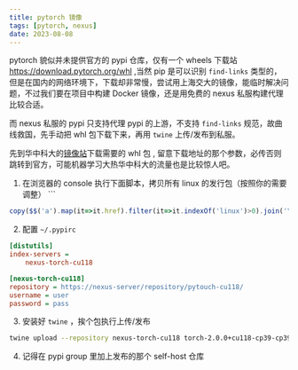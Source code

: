 ```yaml
---
title: pytorch 镜像
tags: [pytorch, nexus]
date: 2023-08-08
---
```


pytorch 貌似并未提供官方的 pypi 仓库，仅有一个 wheels 下载站 https://download.pytorch.org/whl ,当然 pip 是可以识别 `find-links` 类型的，但是在国内的网络环境下，下载却非常慢，尝试用上海交大的镜像，能临时解决问题，不过我们要在项目中构建 Docker 镜像，还是用免费的 nexus 私服构建代理比较合适。

而 nexus 私服的 pypi 只支持代理 pypi 的上游，不支持 `find-links` 规范，故曲线救国，先手动把 whl 包下载下来，再用 `twine` 上传/发布到私服。

先到华中科大的[镜像站](https://mirror.sjtu.edu.cn/pytorch-wheels/cu118/?mirror_intel_list)下载需要的 whl 包 , 留意下载地址的那个参数，必传否则跳转到官方，可能机器学习大热华中科大的流量也是比较惊人吧。

1. 在浏览器的 console 执行下面脚本，拷贝所有 linux 的发行包（按照你的需要调整） ```

```js
copy($$('a').map(it=>it.href).filter(it=>it.indexOf('linux')>0).join('\n'))
```

2. 配置 `~/.pypirc`

```ini
[distutils]
index-servers =
    nexus-torch-cu118

[nexus-torch-cu118]
repository = https://nexus-server/repository/pytouch-cu118/
username = user
password = pass
```

3. 安装好 `twine` ，挨个包执行上传/发布

```bash
twine upload --repository nexus-torch-cu118 torch-2.0.0+cu118-cp39-cp39-linux_x86_64.whl
```

4. 记得在 pypi group 里加上发布的那个 self-host 仓库


